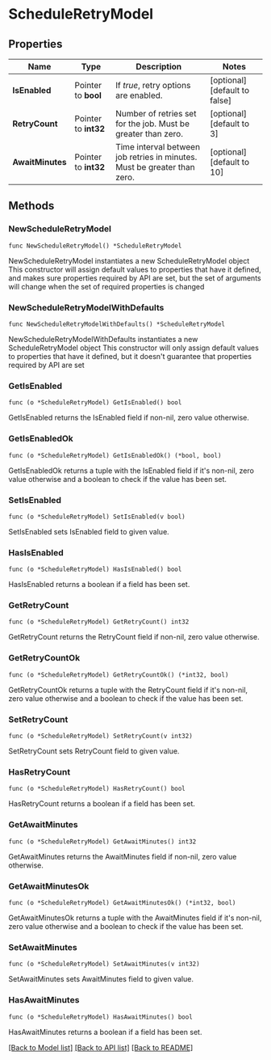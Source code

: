 # ScheduleRetryModel

## Properties

Name | Type | Description | Notes
------------ | ------------- | ------------- | -------------
**IsEnabled** | Pointer to **bool** | If *true*, retry options are enabled. | [optional] [default to false]
**RetryCount** | Pointer to **int32** | Number of retries set for the job. Must be greater than zero. | [optional] [default to 3]
**AwaitMinutes** | Pointer to **int32** | Time interval between job retries in minutes. Must be greater than zero. | [optional] [default to 10]

## Methods

### NewScheduleRetryModel

`func NewScheduleRetryModel() *ScheduleRetryModel`

NewScheduleRetryModel instantiates a new ScheduleRetryModel object
This constructor will assign default values to properties that have it defined,
and makes sure properties required by API are set, but the set of arguments
will change when the set of required properties is changed

### NewScheduleRetryModelWithDefaults

`func NewScheduleRetryModelWithDefaults() *ScheduleRetryModel`

NewScheduleRetryModelWithDefaults instantiates a new ScheduleRetryModel object
This constructor will only assign default values to properties that have it defined,
but it doesn't guarantee that properties required by API are set

### GetIsEnabled

`func (o *ScheduleRetryModel) GetIsEnabled() bool`

GetIsEnabled returns the IsEnabled field if non-nil, zero value otherwise.

### GetIsEnabledOk

`func (o *ScheduleRetryModel) GetIsEnabledOk() (*bool, bool)`

GetIsEnabledOk returns a tuple with the IsEnabled field if it's non-nil, zero value otherwise
and a boolean to check if the value has been set.

### SetIsEnabled

`func (o *ScheduleRetryModel) SetIsEnabled(v bool)`

SetIsEnabled sets IsEnabled field to given value.

### HasIsEnabled

`func (o *ScheduleRetryModel) HasIsEnabled() bool`

HasIsEnabled returns a boolean if a field has been set.

### GetRetryCount

`func (o *ScheduleRetryModel) GetRetryCount() int32`

GetRetryCount returns the RetryCount field if non-nil, zero value otherwise.

### GetRetryCountOk

`func (o *ScheduleRetryModel) GetRetryCountOk() (*int32, bool)`

GetRetryCountOk returns a tuple with the RetryCount field if it's non-nil, zero value otherwise
and a boolean to check if the value has been set.

### SetRetryCount

`func (o *ScheduleRetryModel) SetRetryCount(v int32)`

SetRetryCount sets RetryCount field to given value.

### HasRetryCount

`func (o *ScheduleRetryModel) HasRetryCount() bool`

HasRetryCount returns a boolean if a field has been set.

### GetAwaitMinutes

`func (o *ScheduleRetryModel) GetAwaitMinutes() int32`

GetAwaitMinutes returns the AwaitMinutes field if non-nil, zero value otherwise.

### GetAwaitMinutesOk

`func (o *ScheduleRetryModel) GetAwaitMinutesOk() (*int32, bool)`

GetAwaitMinutesOk returns a tuple with the AwaitMinutes field if it's non-nil, zero value otherwise
and a boolean to check if the value has been set.

### SetAwaitMinutes

`func (o *ScheduleRetryModel) SetAwaitMinutes(v int32)`

SetAwaitMinutes sets AwaitMinutes field to given value.

### HasAwaitMinutes

`func (o *ScheduleRetryModel) HasAwaitMinutes() bool`

HasAwaitMinutes returns a boolean if a field has been set.


[[Back to Model list]](../README.md#documentation-for-models) [[Back to API list]](../README.md#documentation-for-api-endpoints) [[Back to README]](../README.md)


